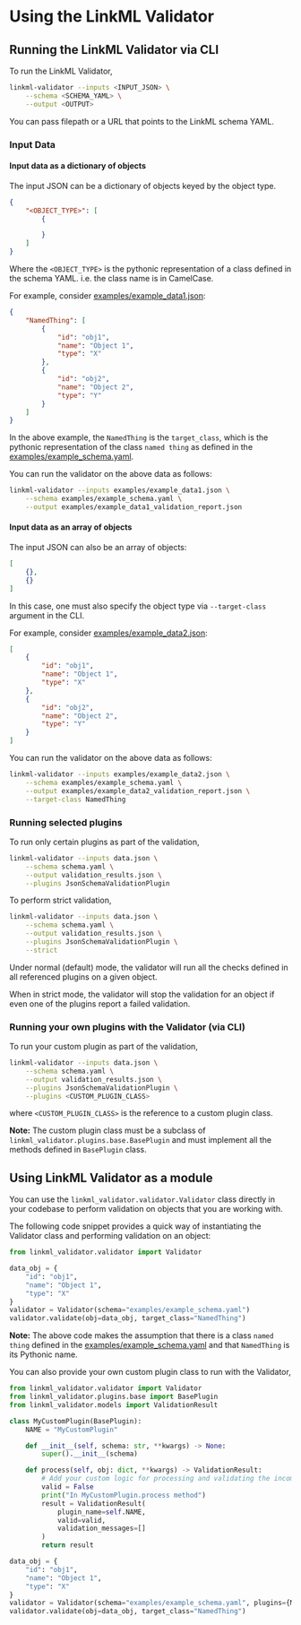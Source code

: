 # Using the LinkML Validator

## Running the LinkML Validator via CLI

To run the LinkML Validator,

```sh
linkml-validator --inputs <INPUT_JSON> \
    --schema <SCHEMA_YAML> \
    --output <OUTPUT>
```

You can pass filepath or a URL that points to the LinkML schema YAML.


### Input Data

#### Input data as a dictionary of objects

The input JSON can be a dictionary of objects keyed by the object type.

```json
{
    "<OBJECT_TYPE>": [
        {

        }
    ]
}
```

Where the `<OBJECT_TYPE>` is the pythonic representation of a class defined in the schema YAML. i.e. the class name is in CamelCase.

For example, consider [examples/example_data1.json](https://github.com/linkml/linkml-validator/blob/main/examples/example_data1.json):

```json
{
    "NamedThing": [
        {
            "id": "obj1",
            "name": "Object 1",
            "type": "X"
        },
        {
            "id": "obj2",
            "name": "Object 2",
            "type": "Y"
        }
    ]
}
```

In the above example, the `NamedThing` is the `target_class`, which is the pythonic
representation of the class `named thing` as defined in the
[examples/example_schema.yaml](https://github.com/linkml/linkml-validator/blob/main/examples/example_schema.yaml).

You can run the validator on the above data as follows:

```sh
linkml-validator --inputs examples/example_data1.json \
    --schema examples/example_schema.yaml \
    --output examples/example_data1_validation_report.json
```

#### Input data as an array of objects

The input JSON can also be an array of objects:

```json
[
    {},
    {}
]
```

In this case, one must also specify the object type via `--target-class` argument in the CLI.

For example, consider [examples/example_data2.json](https://github.com/linkml/linkml-validator/blob/main/examples/example_data2.json):

```json
[
    {
        "id": "obj1",
        "name": "Object 1",
        "type": "X"
    },
    {
        "id": "obj2",
        "name": "Object 2",
        "type": "Y"
    }
]
```

You can run the validator on the above data as follows:

```sh
linkml-validator --inputs examples/example_data2.json \
    --schema examples/example_schema.yaml \
    --output examples/example_data2_validation_report.json \
    --target-class NamedThing
```


### Running selected plugins

To run only certain plugins as part of the validation,

```sh
linkml-validator --inputs data.json \
    --schema schema.yaml \
    --output validation_results.json \
    --plugins JsonSchemaValidationPlugin
```

To perform strict validation,

```sh
linkml-validator --inputs data.json \
    --schema schema.yaml \
    --output validation_results.json \
    --plugins JsonSchemaValidationPlugin \
    --strict
```

Under normal (default) mode, the validator will run all the checks defined in all
referenced plugins on a given object.

When in strict mode, the validator will stop the validation for an object if even one
of the plugins report a failed validation.

### Running your own plugins with the Validator (via CLI)

To run your custom plugin as part of the validation,

```sh
linkml-validator --inputs data.json \
    --schema schema.yaml \
    --output validation_results.json \
    --plugins JsonSchemaValidationPlugin \
    --plugins <CUSTOM_PLUGIN_CLASS>
```
where `<CUSTOM_PLUGIN_CLASS>` is the reference to a custom plugin class.

**Note:** The custom plugin class must be a subclass of `linkml_validator.plugins.base.BasePlugin` and must implement all the methods defined in `BasePlugin` class.



## Using LinkML Validator as a module

You can use the `linkml_validator.validator.Validator` class directly in your codebase
to perform validation on objects that you are working with.

The following code snippet provides a quick way of instantiating the Validator class
and performing validation on an object:

```py
from linkml_validator.validator import Validator

data_obj = {
    "id": "obj1",
    "name": "Object 1",
    "type": "X"
}
validator = Validator(schema="examples/example_schema.yaml")
validator.validate(obj=data_obj, target_class="NamedThing")
```

**Note:** The above code makes the assumption that there is a class `named thing` defined
in the [examples/example_schema.yaml](https://github.com/linkml/linkml-validator/blob/main/examples/example_schema.yaml) and that `NamedThing`
is its Pythonic name.


You can also provide your own custom plugin class to run with the Validator,

```py
from linkml_validator.validator import Validator
from linkml_validator.plugins.base import BasePlugin
from linkml_validator.models import ValidationResult

class MyCustomPlugin(BasePlugin):
    NAME = "MyCustomPlugin"

    def __init__(self, schema: str, **kwargs) -> None:
        super().__init__(schema)

    def process(self, obj: dict, **kwargs) -> ValidationResult:
        # Add your custom logic for processing and validating the incoming object
        valid = False
        print("In MyCustomPlugin.process method")
        result = ValidationResult(
            plugin_name=self.NAME,
            valid=valid,
            validation_messages=[]
        )
        return result

data_obj = {
    "id": "obj1",
    "name": "Object 1",
    "type": "X"
}
validator = Validator(schema="examples/example_schema.yaml", plugins={MyCustomPlugin})
validator.validate(obj=data_obj, target_class="NamedThing")

```
